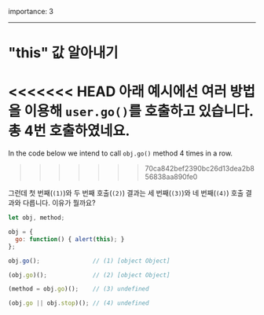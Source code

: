 importance: 3

---

# "this" 값 알아내기

<<<<<<< HEAD
아래 예시에선 여러 방법을 이용해 `user.go()`를 호출하고 있습니다. 총 4번 호출하였네요.  
=======
In the code below we intend to call `obj.go()` method 4 times in a row.
>>>>>>> 70ca842bef2390bc26d13dea2b856838aa890fe0

그런데 첫 번째(`(1)`)와 두 번째 호출(`(2)`) 결과는 세 번째(`(3)`)와 네 번째(`(4)`) 호출 결과와 다릅니다. 이유가 뭘까요? 

```js run no-beautify
let obj, method;

obj = {
  go: function() { alert(this); }
};

obj.go();               // (1) [object Object]

(obj.go)();             // (2) [object Object]

(method = obj.go)();    // (3) undefined

(obj.go || obj.stop)(); // (4) undefined
```

